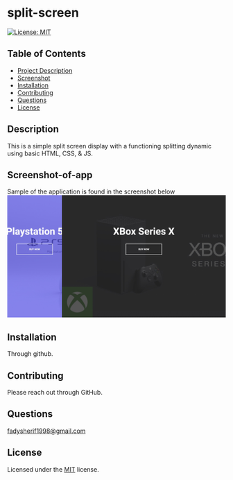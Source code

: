 # split-screen
[![License: MIT](https://img.shields.io/badge/License-MIT-yellow.svg)](https://opensource.org/licenses/MIT)
    
## Table of Contents
- [Project Description](#Description)
- [Screenshot](#Screenshot)
- [Installation](#Installation)
- [Contributing](#Contributing)
- [Questions](#Questions)
- [License](#License)

## Description
This is a simple split screen display with a functioning splitting dynamic using basic HTML, CSS, & JS. 

## Screenshot-of-app
Sample of the application is found in the screenshot below 
![Screenshot](./Split%20screen%20SS.jpg)


## Installation
Through github.

## Contributing
Please reach out through GitHub.

## Questions
fadysherif1998@gmail.com

## License
Licensed under the [MIT](https://choosealicense.com/licenses/mit/) license.